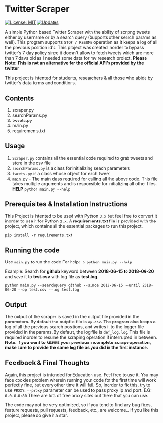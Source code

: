 # Twitter Scraper
[![License: MIT](https://img.shields.io/badge/License-MIT-yellow.svg)](https://opensource.org/licenses/MIT)
[![Updates](https://pyup.io/repos/github/source-nerd/twitter-scraper/shield.svg)](https://pyup.io/repos/github/source-nerd/twitter-scraper/)

A simple Python based Twitter Scraper with the ability of scripng tweets either by username or by a search query (Supports other search params as well). This program supports `STOP / RESUME` operation as it keeps a log of all the previous position id's. 
This project was created inorder to bypass twitter's 7 day policy since it doesn't allow to fetch tweets which are more than 7 days old as I needed some data for my research project. 
**Please Note: This is not an alternative for the official API's provided by the twitter**

This project is intented for students, researchers & all those who abide by twitter's data terms and conditions.

## Contents
1. scraper.py
2. searchParams.py
3. tweets.py
4. main.py
5. requirements.txt

## Usage
1. `Scraper.py` contains all the essential code required to grab tweets and store in the csv file
2. `searchParams.py` is a class for initializing seach parameters
3. `tweets.py` is a class whose object for each tweet
4. `main.py` - The main class required for calling all the above code. This file takes multiple arguments and is responsible for initializing all other files.
**HELP**
`python main.py --help`
 
## Prerequisites & Installation Instructions
This Project is intented to be used with Python `3.x` but feel free to convert it inorder to use it for Python `2.x`.
A **requirements.txt** file is provided with the project, which contains all the essential packages to run this project.
```
pip install -r requirements.txt
```

## Running the code
Use `main.py` to run the code
For help: -> `python main.py --help`

Example:
Search for **github** keyword between **2018-06-15 to 2018-06-20** and save it to **test.csv** with log file as **test.log**.
```
python main.py --searchquery github --since 2018-06-15 --until 2018-06-20 --op test.csv --log test.log
```

## Output
The output of the scraper is saved in the output file provided in the parameters. By default the outpfile file is `op.csv`.
The program also keeps a log of all the previous search positions, and writes it to the logger file provided in the params. By default, the log file is `def_log.log`. This file is required inorder to resume the scraping operation if interrupted in between.
**Note: If you want to `RESUME` your previous incomplete scrape operation, make sure to provide the same log file as you did in the first instance.**

## Feedback & Final Thoughts
Again, this project is intended for Education use. Feel free to use it. You may face cookies problem wherein running your code for the first time will work perfectly fine, but every other time it will fail. So, inorder to fix this, try to use `PROXY`. 
`--proxy` parameter can be used to pass proxy ip and port.
E.G: `0.0.0.0:80`
There are lots of free proxy sites out there that you can use.

The code may not be very optimized, so if you tend to find any bug fixes, feature requests, pull requests, feedback, etc., are welcome... If you like this project, please do give it a star.
